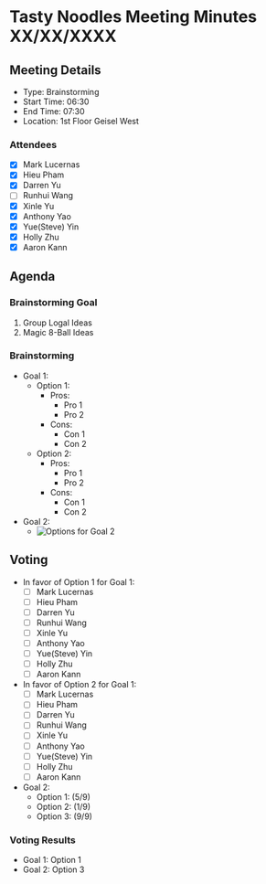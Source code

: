 # Tasty Noodles Meeting Minutes XX/XX/XXXX

## Meeting Details

- Type: Brainstorming
- Start Time: 06:30
- End Time: 07:30
- Location: 1st Floor Geisel West

### Attendees

- [x] Mark Lucernas
- [x] Hieu Pham
- [x] Darren Yu
- [ ] Runhui Wang
- [x] Xinle Yu
- [x] Anthony Yao
- [x] Yue(Steve) Yin
- [x] Holly Zhu
- [x] Aaron Kann

## Agenda

### Brainstorming Goal

1. Group Logal Ideas
2. Magic 8-Ball Ideas

### Brainstorming

- Goal 1:
    - Option 1:
        - Pros:
            - Pro 1
            - Pro 2
        - Cons:
            - Con 1
            - Con 2
    - Option 2:
        - Pros:
            - Pro 1
            - Pro 2
        - Cons:
            - Con 1
            - Con 2
- Goal 2:
    - ![Options for Goal 2](../specs/brainstorming/brainstorming1.png)

## Voting

- In favor of Option 1 for Goal 1:
    - [ ] Mark Lucernas
    - [ ] Hieu Pham
    - [ ] Darren Yu
    - [ ] Runhui Wang
    - [ ] Xinle Yu
    - [ ] Anthony Yao
    - [ ] Yue(Steve) Yin
    - [ ] Holly Zhu
    - [ ] Aaron Kann
- In favor of Option 2 for Goal 1:
    - [ ] Mark Lucernas
    - [ ] Hieu Pham
    - [ ] Darren Yu
    - [ ] Runhui Wang
    - [ ] Xinle Yu
    - [ ] Anthony Yao
    - [ ] Yue(Steve) Yin
    - [ ] Holly Zhu
    - [ ] Aaron Kann

- Goal 2:
    - Option 1: (5/9)
    - Option 2: (1/9)
    - Option 3: (9/9)

### Voting Results

- Goal 1: Option 1
- Goal 2: Option 3

